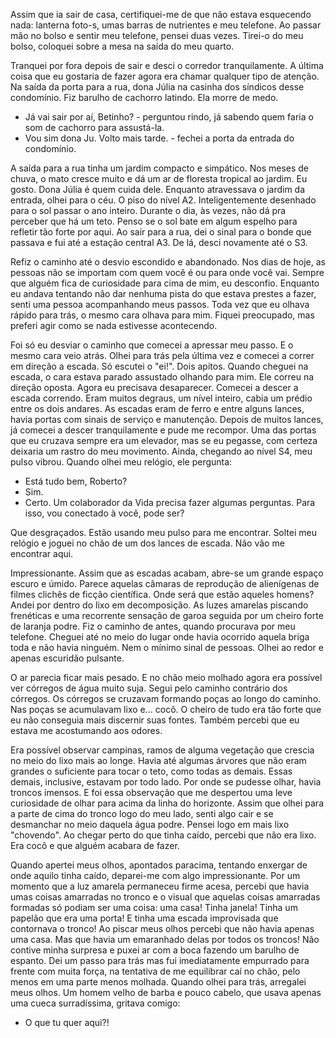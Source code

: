 Assim que ia sair de casa, certifiquei-me de que não estava esquecendo nada: lanterna foto-s, umas barras de nutrientes e meu telefone. Ao passar mão no bolso e sentir meu telefone, pensei duas vezes. Tirei-o do meu bolso, coloquei sobre a mesa na saída do meu quarto.

Tranquei por fora depois de sair e desci o corredor tranquilamente. A última coisa que eu gostaria de fazer agora era chamar qualquer tipo de atenção. Na saída da porta para a rua, dona Júlia na casinha dos síndicos desse condomínio. Fiz barulho de cachorro latindo. Ela morre de medo. 

- Já vai sair por aí, Betinho? - perguntou rindo, já sabendo quem faria o som de cachorro para assustá-la.
- Vou sim dona Ju. Volto mais tarde. - fechei a porta da entrada do condomínio.

A saída para a rua tinha um jardim compacto e simpático. Nos meses de chuva, o mato cresce muito e dá um ar de floresta tropical ao jardim. Eu gosto. Dona Júlia é quem cuida dele. Enquanto atravessava o jardim da entrada, olhei para o céu. O piso do nível A2. Inteligentemente desenhado para o sol passar o ano inteiro. Durante o dia, às vezes, não dá pra perceber que há um teto. Penso se o sol bate em algum espelho para refletir tão forte por aqui. Ao sair para a rua, dei o sinal para o bonde que passava e fui até a estação central A3. De lá, desci novamente até o S3.

Refiz o caminho até o desvio escondido e abandonado. Nos dias de hoje, as pessoas não se importam com quem você é ou para onde você vai. Sempre que alguém fica de curiosidade para cima de mim, eu desconfio. Enquanto eu andava tentando não dar nenhuma pista do que estava prestes a fazer, senti uma pessoa acompanhando meus passos. Toda vez que eu olhava rápido para trás, o mesmo cara olhava para mim. Fiquei preocupado, mas preferi agir como se nada estivesse acontecendo.

Foi só eu desviar o caminho que comecei a apressar meu passo. E o mesmo cara veio atrás. Olhei para trás pela última vez e comecei a correr em direção a escada. Só escutei o "ei!". Dois apitos. Quando cheguei na escada, o cara estava parado assustado olhando para mim. Ele correu na direção oposta. Agora eu precisava desaparecer. Comecei a descer a escada correndo. Eram muitos degraus, um nível inteiro, cabia um prédio entre os dois andares. As escadas eram de ferro e entre alguns lances, havia portas com sinais de serviço e manutenção. Depois de muitos lances, já comecei a descer tranquilamente e pude me recompor. Uma das portas que eu cruzava sempre era um elevador, mas se eu pegasse, com certeza deixaria um rastro do meu movimento. Ainda, chegando ao nível S4, meu pulso vibrou. Quando olhei meu relógio, ele pergunta:

- Está tudo bem, Roberto?
- Sim.
- Certo. Um colaborador da Vida precisa fazer algumas perguntas. Para isso, vou conectado à você, pode ser?

Que desgraçados. Estão usando meu pulso para me encontrar. Soltei meu relógio e joguei no chão de um dos lances de escada. Não vão me encontrar aqui.

Impressionante. Assim que as escadas acabam, abre-se um grande espaço escuro e úmido. Parece aquelas câmaras de reprodução de alienígenas de filmes clichês de ficção científica. Onde será que estão aqueles homens? Andei por dentro do lixo em decomposição. As luzes amarelas piscando frenéticas e uma recorrente sensação de garoa seguida por um cheiro forte de laranja podre. Fiz o caminho de antes, quando procurava por meu telefone. Cheguei até no meio do lugar onde havia ocorrido aquela briga toda e não havia ninguém. Nem o mínimo sinal de pessoas. Olhei ao redor e apenas escuridão pulsante.

O ar parecia ficar mais pesado. E no chão meio molhado agora era possível ver córregos de água muito suja. Segui pelo caminho contrário dos córregos. Os córregos se cruzavam formando poças ao longo do caminho. Nas poças se acumulavam lixo e... cocô. O cheiro de tudo era tão forte que eu não conseguia mais discernir suas fontes. Também percebi que eu estava me acostumando aos odores.

Era possível observar campinas, ramos de alguma vegetação que crescia no meio do lixo mais ao longe. Havia até algumas árvores que não eram grandes o suficiente para tocar o teto, como todas as demais. Essas demais, inclusive, estavam por todo lado. Por onde se pudesse olhar, havia troncos imensos. E foi essa observação que me despertou uma leve curiosidade de olhar para acima da linha do horizonte. Assim que olhei para a parte de cima do tronco logo do meu lado, senti algo cair e se desmanchar no meio daquela água podre. Pensei logo em mais lixo "chovendo". Ao chegar perto do que tinha caído, percebi que não era lixo. Era cocô e que alguém acabara de fazer.

Quando apertei meus olhos, apontados paracima, tentando enxergar de onde aquilo tinha caído, deparei-me com algo impressionante. Por um momento que a luz amarela permaneceu firme acesa, percebi que havia umas coisas amarradas no tronco e o visual que aquelas coisas amarradas formadas só podiam ser uma coisa: uma casa! Tinha janela! Tinha um papelão que era uma porta! E tinha uma escada improvisada que contornava o tronco! Ao piscar meus olhos percebi que não havia apenas uma casa. Mas que havia um emaranhado delas por todos os troncos! Não contive minha surpresa e puxei ar com a boca fazendo um barulho de espanto. Dei um passo para trás mas fui imediatamente empurrado para frente com muita força, na tentativa de me equilibrar caí no chão, pelo menos em uma parte menos molhada. Quando olhei para trás, arregalei meus olhos. Um homem velho de barba e pouco cabelo, que usava apenas uma cueca surradíssima, gritava comigo:

- O que tu quer aqui?!